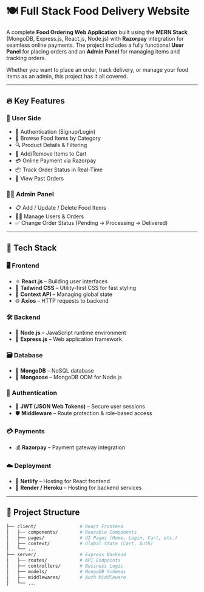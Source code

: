 # 🍽️ Full Stack Food Delivery Website

A complete **Food Ordering Web Application** built using the **MERN Stack** (MongoDB, Express.js, React.js, Node.js) with **Razorpay** integration for seamless online payments. The project includes a fully functional **User Panel** for placing orders and an **Admin Panel** for managing items and tracking orders.

Whether you want to place an order, track delivery, or manage your food items as an admin, this project has it all covered.

---


## 🔥 Key Features

### 👤 User Side
- 🔐 Authentication (Signup/Login)
- 🍔 Browse Food Items by Category
- 🔍 Product Details & Filtering
- 🛒 Add/Remove Items to Cart
- 💳 Online Payment via Razorpay
- 📦 Track Order Status in Real-Time
- 🧾 View Past Orders

### 👨‍💼 Admin Panel
- 📋 Add / Update / Delete Food Items
- 🧑‍💻 Manage Users & Orders
- ✅ Change Order Status (Pending → Processing → Delivered)

---

## 🧰 Tech Stack

### 🖥️ Frontend
- ⚛️ **React.js** – Building user interfaces
- 🎨 **Tailwind CSS** – Utility-first CSS for fast styling
- 🎯 **Context API** – Managing global state
- 🌐 **Axios** – HTTP requests to backend

### 🛠️ Backend
- 🧠 **Node.js** – JavaScript runtime environment
- 🚂 **Express.js** – Web application framework

### 🗃️ Database
- 🍃 **MongoDB** – NoSQL database
- 🧩 **Mongoose** – MongoDB ODM for Node.js

### 🔐 Authentication
- 🔑 **JWT (JSON Web Tokens)** – Secure user sessions
- 🛡️ **Middleware** – Route protection & role-based access

### 💳 Payments
- 💰 **Razorpay** – Payment gateway integration

### ☁️ Deployment
- 🚀 **Netlify** – Hosting for React frontend
- 🔧 **Render / Heroku** – Hosting for backend services

---



## 📁 Project Structure

```bash
├── client/                # React Frontend
│   ├── components/        # Reusable Components
│   ├── pages/             # UI Pages (Home, Login, Cart, etc.)
│   ├── context/           # Global State (Cart, Auth)
│   └── ...
├── server/                # Express Backend
│   ├── routes/            # API Endpoints
│   ├── controllers/       # Business Logic
│   ├── models/            # MongoDB Schemas
│   ├── middlewares/       # Auth Middleware
│   └── ...
